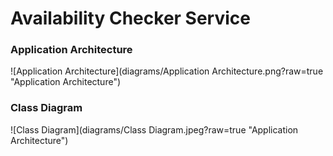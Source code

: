 # Availability Checker Service

### Application Architecture
![Application Architecture](diagrams/Application Architecture.png?raw=true "Application Architecture")

### Class Diagram
![Class Diagram](diagrams/Class Diagram.jpeg?raw=true "Application Architecture")
